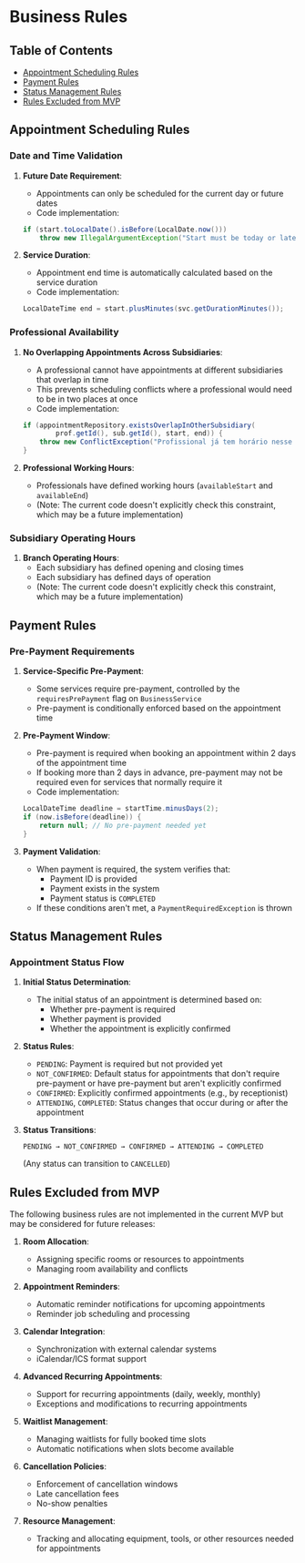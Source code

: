 # Business Rules

## Table of Contents

- [Appointment Scheduling Rules](#appointment-scheduling-rules)
- [Payment Rules](#payment-rules)
- [Status Management Rules](#status-management-rules)
- [Rules Excluded from MVP](#rules-excluded-from-mvp)

## Appointment Scheduling Rules

### Date and Time Validation

1. **Future Date Requirement**:
   - Appointments can only be scheduled for the current day or future dates
   - Code implementation: 
   ```java
   if (start.toLocalDate().isBefore(LocalDate.now()))
       throw new IllegalArgumentException("Start must be today or later");
   ```

2. **Service Duration**:
   - Appointment end time is automatically calculated based on the service duration
   - Code implementation:
   ```java
   LocalDateTime end = start.plusMinutes(svc.getDurationMinutes());
   ```

### Professional Availability

1. **No Overlapping Appointments Across Subsidiaries**:
   - A professional cannot have appointments at different subsidiaries that overlap in time
   - This prevents scheduling conflicts where a professional would need to be in two places at once
   - Code implementation:
   ```java
   if (appointmentRepository.existsOverlapInOtherSubsidiary(
           prof.getId(), sub.getId(), start, end)) {
       throw new ConflictException("Profissional já tem horário nesse período em outra filial");
   }
   ```

2. **Professional Working Hours**:
   - Professionals have defined working hours (`availableStart` and `availableEnd`)
   - (Note: The current code doesn't explicitly check this constraint, which may be a future implementation)

### Subsidiary Operating Hours

1. **Branch Operating Hours**:
   - Each subsidiary has defined opening and closing times
   - Each subsidiary has defined days of operation
   - (Note: The current code doesn't explicitly check this constraint, which may be a future implementation)

## Payment Rules

### Pre-Payment Requirements

1. **Service-Specific Pre-Payment**:
   - Some services require pre-payment, controlled by the `requiresPrePayment` flag on `BusinessService`
   - Pre-payment is conditionally enforced based on the appointment time

2. **Pre-Payment Window**:
   - Pre-payment is required when booking an appointment within 2 days of the appointment time
   - If booking more than 2 days in advance, pre-payment may not be required even for services that normally require it
   - Code implementation:
   ```java
   LocalDateTime deadline = startTime.minusDays(2);
   if (now.isBefore(deadline)) {
       return null; // No pre-payment needed yet
   }
   ```

3. **Payment Validation**:
   - When payment is required, the system verifies that:
     - Payment ID is provided
     - Payment exists in the system
     - Payment status is `COMPLETED`
   - If these conditions aren't met, a `PaymentRequiredException` is thrown

## Status Management Rules

### Appointment Status Flow

1. **Initial Status Determination**:
   - The initial status of an appointment is determined based on:
     - Whether pre-payment is required
     - Whether payment is provided
     - Whether the appointment is explicitly confirmed

2. **Status Rules**:
   - `PENDING`: Payment is required but not provided yet
   - `NOT_CONFIRMED`: Default status for appointments that don't require pre-payment or have pre-payment but aren't explicitly confirmed
   - `CONFIRMED`: Explicitly confirmed appointments (e.g., by receptionist)
   - `ATTENDING`, `COMPLETED`: Status changes that occur during or after the appointment

3. **Status Transitions**:
   ```
   PENDING → NOT_CONFIRMED → CONFIRMED → ATTENDING → COMPLETED
   ```
   (Any status can transition to `CANCELLED`)

## Rules Excluded from MVP

The following business rules are not implemented in the current MVP but may be considered for future releases:

1. **Room Allocation**:
   - Assigning specific rooms or resources to appointments
   - Managing room availability and conflicts

2. **Appointment Reminders**:
   - Automatic reminder notifications for upcoming appointments
   - Reminder job scheduling and processing

3. **Calendar Integration**:
   - Synchronization with external calendar systems
   - iCalendar/ICS format support

4. **Advanced Recurring Appointments**:
   - Support for recurring appointments (daily, weekly, monthly)
   - Exceptions and modifications to recurring appointments

5. **Waitlist Management**:
   - Managing waitlists for fully booked time slots
   - Automatic notifications when slots become available

6. **Cancellation Policies**:
   - Enforcement of cancellation windows
   - Late cancellation fees
   - No-show penalties

7. **Resource Management**:
   - Tracking and allocating equipment, tools, or other resources needed for appointments
